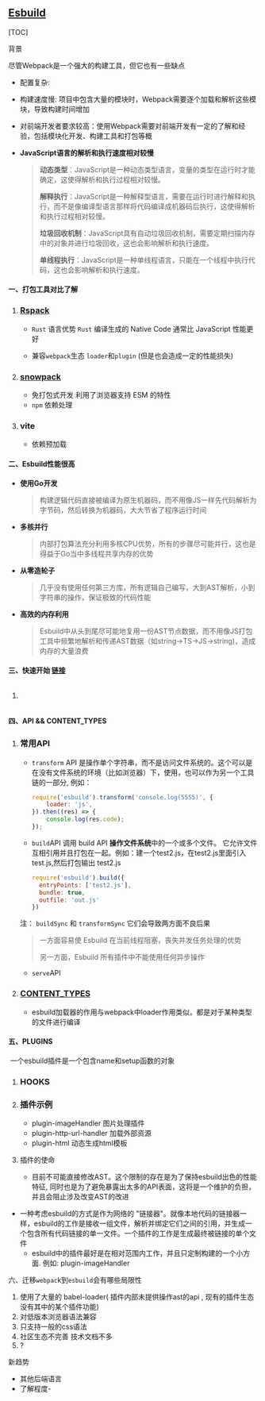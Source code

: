 ## [Esbuild](https://esbuild.github.io/)

[TOC]

背景

尽管Webpack是一个强大的构建工具，但它也有一些缺点

- 配置复杂: 

- 构建速度慢: 项目中包含大量的模块时，Webpack需要逐个加载和解析这些模块，导致构建时间增加

- 对前端开发者要求较高：使用Webpack需要对前端开发有一定的了解和经验，包括模块化开发、构建工具和打包等概

- **JavaScript语言的解析和执行速度相对较慢** 

  > **动态类型**：JavaScript是一种动态类型语言，变量的类型在运行时才能确定，这使得解析和执行过程相对较慢。
  >
  > **解释执行**：JavaScript是一种解释型语言，需要在运行时进行解释和执行，而不是像编译型语言那样将代码编译成机器码后执行，这使得解析和执行过程相对较慢。
  >
  > **垃圾回收机制**：JavaScript具有自动垃圾回收机制，需要定期扫描内存中的对象并进行垃圾回收，这也会影响解析和执行速度。
  >
  > **单线程执行**：JavaScript是一种单线程语言，只能在一个线程中执行代码，这也会影响解析和执行速度。



#### 一、打包工具对比了解

1. ### [Rspack](https://www.rspack.dev/zh/misc/FAQ.html)

   - `Rust` 语言优势 `Rust` 编译生成的 Native Code 通常比 JavaScript 性能更好

   - 兼容`webpack`生态 `loader`和`plugin` (但是也会造成一定的性能损失)

     

2. ### [snowpack](http://snowpack.cn/tutorials/quick-start/)

   - 免打包式开发 利用了浏览器支持 ESM 的特性
   - `npm` 依赖处理

3. ### vite

   - 依赖预加载

#### 二、Esbuild性能很高

- **使用Go开发**

  > 构建逻辑代码直接被编译为原生机器码，而不用像JS一样先代码解析为字节码，然后转换为机器码，大大节省了程序运行时间

- **多核并行**

  > 内部打包算法充分利用多核CPU优势，所有的步骤尽可能并行，这也是得益于Go当中多线程共享内存的优势

- **从零造轮子**

  > 几乎没有使用任何第三方库，所有逻辑自己编写，大到AST解析，小到字符串的操作，保证极致的代码性能

- **高效的内存利用**

  > Esbuild中从头到尾尽可能地复用一份AST节点数据，而不用像JS打包工具中频繁地解析和传递AST数据（如string->TS->JS->string)，造成内存的大量浪费

#### 三、快速开始 [链接](https://cloud.tencent.com/developer/article/2290437?areaSource=102001.15&traceId=paRBIOZK17TWTIvEp4ve6)

1. ###### 

#### 四、API && CONTENT_TYPES

1. ### 常用API

   - `transform` API 是操作单个字符串，而不是访问文件系统的。这个可以是在没有文件系统的环境（比如浏览器）下，使用，也可以作为另一个工具链的一部分, 例如：
   
      ```js
      require('esbuild').transform('console.log(5555)', {
          loader: 'js',
      }).then((res) => {
          console.log(res.code);
      });
      ```
   
   - `build`API 调用 build API **操作文件系统**中的一个或多个文件。 它允许文件互相引用并且打包在一起。例如：建一个test2.js，在test2.js里面引入test.js,然后打包输出 test2.js
   
      ```js
      require('esbuild').build({
        entryPoints: ['test2.js'],
        bundle: true,
        outfile: 'out.js'
      })
      ```
   
   注： `buildSync` 和 `transformSync` 它们会导致两方面不良后果
   
   > 一方面容易使 Esbuild 在当前线程阻塞，丧失并发任务处理的优势
   >
   > 另一方面，Esbuild 所有插件中不能使用任何异步操作
   
   - `serve`API 

2. ### [CONTENT_TYPES](https://esbuild.github.io/content-types/)

   - esbuild加载器的作用与webpack中loader作用类似，都是对于某种类型的文件进行编译

#### 五、PLUGINS

​	一个esbuild插件是一个包含name和setup函数的对象

1. ### HOOKS 

2. ### 插件示例

   - plugin-imageHandler 图片处理插件
   - plugin-http-url-handler 加载外部资源
   - plugin-html 动态生成html模板

3. 插件的使命

   	- 目前不可能直接修改AST。这个限制的存在是为了保持esbuild出色的性能特征, 同时也是为了避免暴露出太多的API表面，这将是一个维护的负担，并且会阻止涉及改变AST的改进
- 一种考虑esbuild的方式是作为网络的 "链接器"。就像本地代码的链接器一样，esbuild的工作是接收一组文件，解析并绑定它们之间的引用，并生成一个包含所有代码链接的单一文件。一个插件的工作是生成最终被链接的单个文件
   - esbuild中的插件最好是在相对范围内工作，并且只定制构建的一个小方面. 例如: plugin-imageHandler

六、迁移`webpac`k到`esbuild`会有哪些局限性

1. 使用了大量的 babel-loader( 插件内部未提供操作ast的api , 现有的插件生态没有其中的某个插件功能)
2. 对低版本浏览器语法兼容
3. 只支持一般的css语法
4. 社区生态不完善 技术文档不多
5. ?



新趋势

- 其他后端语言
- 了解程度-
